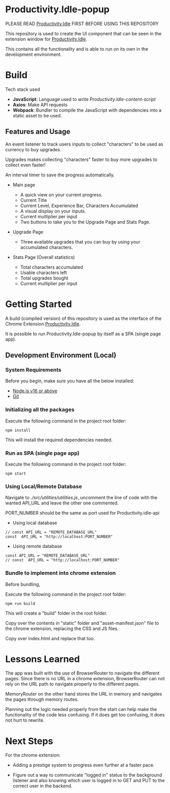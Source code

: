 # Productivity.Idle-popup

PLEASE READ [Productivity.Idle](https://github.com/Gachuka/productivity.idle) FIRST BEFORE USING THIS REPOSITORY

This repository is used to create the UI component that can be seen in the extension window for [Productivity.Idle](https://github.com/Gachuka/productivity.idle).

This contains all the functionality and is able to run on its own in the development environment.

# Build

Tech stack used
- **JavaScript**:  Language used to write *Productivity.Idle-content-script*
- **Axios**: Make API requests
- **Webpack**: Bundler to compile the JavaScript with dependencies into a static asset to be used.

## Features and Usage

An event listener to track users inputs to collect "characters" to be used as currency to buy upgrades.

Upgrades makes collecting "characters" faster to buy more upgrades to collect even faster!

An interval timer to save the progress automatically.

 - Main page
	 - A quick view on your current progress.
	 - Current Title
	 - Current Level, Experience Bar, Characters Accumulated
	 - A visual display on your inputs.
	 - Current multiplier per input
	 - Two buttons to take you to the Upgrade Page and Stats Page.

- Upgrade Page
	- Three available upgrades that you can buy by using your accumulated characters.
- Stats Page (Overall statistics)
	- Total characters accumulated
	- Usable characters left
	- Total upgrades bought
	- Current multiplier per input


# Getting Started

A build (compiled version) of this repository is used as the interface of the Chrome Extension [Productivity.Idle](https://github.com/Gachuka/productivity.idle). 

It is possible to run Productivity.Idle-popup by itself as a SPA (single page app).

## Development Environment (Local)

### System Requirements

Before you begin, make sure you have all the below installed:
- [Node.js v16 or above](https://nodejs.org/en/download/)
- [Git](https://git-scm.com/book/en/v2/Getting-Started-Installing-Git)

### Initializing all the packages

Execute the following command in the project root folder:

```
npm install
```
This will install the required dependencies needed.

### Run as SPA (single page app)

Execute the following command in the project root folder:

```
npm start
```

### Using Local/Remote Database

Navigate to *./src/utilities/utilities.js*, uncomment the line of code with the wanted API_URL and leave the other one commented.

PORT_NUMBER should be the same as port used for Productivity.idle-api

- Using local database
```
// const API_URL = "REMOTE_DATABASE_URL"
const  API_URL = "http://localhost:PORT_NUMBER"
```

- Using remote database
```
const API_URL = "REMOTE_DATABASE_URL"
// const  API_URL = "http://localhost:PORT_NUMBER"
```

### Bundle to implement into chrome extension

Before bundling, 

Execute the following command in the project root folder:

```
npm run build
```

This will create a "build" folder in the root folder.

Copy over the contents in "static" folder and "asset-manifest.json" file to the chrome extension, replacing the CSS and JS files.

Copy over index.html and replace that too.

# Lessons Learned

The app was built with the use of BrowserRouter to navigate the different pages. Since there is no URL in a chrome extension, BrowserRouter can not rely on the URL path to navigate properly to the different pages.

MemoryRouter on the other hand stores the URL in memory and navigates the pages through memory routes.

Planning out the logic needed properly from the start can help make the functionality of the code less confusing. If it does get too confusing, it does not hurt to rewrite.

# Next Steps

For the chrome extension: 

- Adding a prestige system to progress even further at a faster pace.

- Figure out a way to communicate "logged in" status to the background listener and also knowing which user is logged in to GET and PUT to the correct user in the backend.
